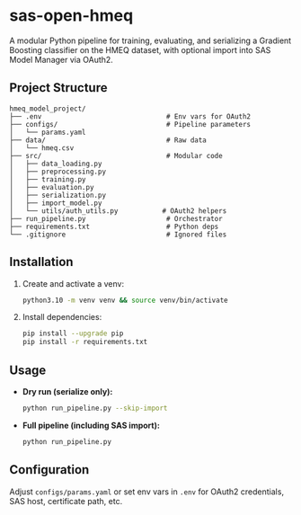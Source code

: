 # sas-open-hmeq

A modular Python pipeline for training, evaluating, and serializing a Gradient Boosting classifier on the HMEQ dataset, with optional import into SAS Model Manager via OAuth2.

## Project Structure

```
hmeq_model_project/
├── .env                               # Env vars for OAuth2
├── configs/                           # Pipeline parameters
│   └── params.yaml
├── data/                              # Raw data
│   └── hmeq.csv
├── src/                               # Modular code
│   ├── data_loading.py
│   ├── preprocessing.py
│   ├── training.py
│   ├── evaluation.py
│   ├── serialization.py
│   ├── import_model.py
│   └── utils/auth_utils.py           # OAuth2 helpers
├── run_pipeline.py                    # Orchestrator
├── requirements.txt                   # Python deps
└── .gitignore                         # Ignored files
```

## Installation

1. Create and activate a venv:
   ```bash
   python3.10 -m venv venv && source venv/bin/activate
   ```
2. Install dependencies:
   ```bash
   pip install --upgrade pip
   pip install -r requirements.txt
   ```

## Usage

- **Dry run (serialize only):**
  ```bash
  python run_pipeline.py --skip-import
  ```
- **Full pipeline (including SAS import):**
  ```bash
  python run_pipeline.py
  ```

## Configuration

Adjust `configs/params.yaml` or set env vars in `.env` for OAuth2 credentials, SAS host, certificate path, etc.
